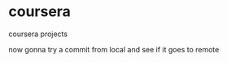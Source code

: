 coursera
========

coursera projects

now gonna try a commit from local and see if it goes to remote
